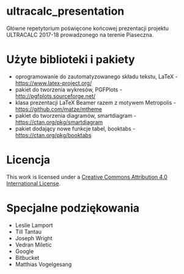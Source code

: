 # ultracalc_presentation
Główne repetytorium poświęcone końcowej prezentacji projektu ULTRACALC 2017-18 prowadzonego na terenie Piaseczna.

# Użyte biblioteki i pakiety

* oprogramowanie do zautomatyzowanego składu tekstu, LaTeX - https://www.latex-project.org/
* pakiet do tworzenia wykresów, PGFPlots - http://pgfplots.sourceforge.net/
* klasa prezentacji LaTeX Beamer razem z motywem Metropolis - https://github.com/matze/mtheme
* pakiet do tworzenia diagramów, smartdiagram - https://ctan.org/pkg/smartdiagram
* pakiet dodający nowe funkcje tabel, booktabs - https://ctan.org/pkg/booktabs

# Licencja

This work is licensed under a [Creative Commons Attribution 4.0 International License](http://creativecommons.org/licenses/by/4.0/). 

# Specjalne podziękowania

* Leslie Lamport
* Till Tantau
* Joseph Wright
* Vedran Miletic
* Google
* Bitbucket
* Matthias Vogelgesang